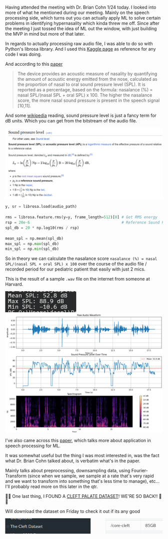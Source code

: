 Having attended the meeting with Dr. Brian Cohn 1/24 today. I looked into more of what he mentioned during our meeting. Mainly on the speech processing side, which turns out you can actually apply ML to solve certain problems in identifying hypernasality which kinda threw me off. Since after the meeting I just tossed the idea of ML out the window, with just building the MVP in mind but more of that later.

In regards to actually processing raw audio file, I was able to do so with Python's librosa library. And I used this [Kaggle page](https://www.kaggle.com/code/robikscube/working-with-audio-in-python#Frequency-(Hz)) as reference for any code I was doing.

And according to this [paper](https://www.sciencedirect.com/science/article/abs/pii/S0165587620302500#:~:text=It%20is%20reported%20as%20a,signal%20%5B10%2C11%5D)
> The device provides an acoustic measure of nasality by quantifying the amount of acoustic energy emitted from the nose, calculated as the proportion of nasal to oral sound pressure level (SPL). It is reported as a percentage, based on the formula: nasalance (%) = nasal SPL/(nasal SPL + oral SPL) x 100. The higher the nasalance score, the more nasal sound pressure is present in the speech signal [10,11].

And some [wikipedia](https://en.wikipedia.org/wiki/Sound_pressure#Sound_pressure_level) reading, sound pressure level is just a fancy term for dB units. Which you can get from the bitstream of the audio file.

![](wiki.png)

```py
y, sr = librosa.load(audio_path)

rms = librosa.feature.rms(y=y, frame_length=512)[0] # Get RMS energy
rsp = 20e-6                                         # Reference Sound Pressure
spl_db = 20 * np.log10(rms / rsp)

mean_spl = np.mean(spl_db)
max_spl = np.max(spl_db)
min_spl = np.min(spl_db)
```

So in theory we can calculate the nasalance score `nasalance (%) = nasal SPL/(nasal SPL + oral SPL) x 100` over the course of the audio file / recorded period for our pediatric patient that easily with just 2 mics.

This is the result of a sample `.wav` file on the internet from someone at Harvard.

![](sample1.png)
![](sample2.png)


I've also came across this [paper](https://haythamfayek.com/2016/04/21/speech-processing-for-machine-learning.html), which talks more about application in speech processing for ML. 

It was somewhat useful but the thing I was most interested in, was the fact what Dr. Brian Cohn talked about, is verbatim what's in the paper. 

Mainly talks about preprocessing, downsampling data, using Fourier-Transform (since when we sample, we sample at a rate that's very rapid and we want to transform into something that's less time to manage), etc... I'll probably read more on this later in the qtr.

🎉🎉 One last thing, I FOUND A [CLEFT PALATE DATASET](https://ultrasuite.github.io/data/cleft/)! WE'RE SO BACK!! 🎉🎉

Will download the dataset on Friday to check it out if its any good

![](dataset.png)